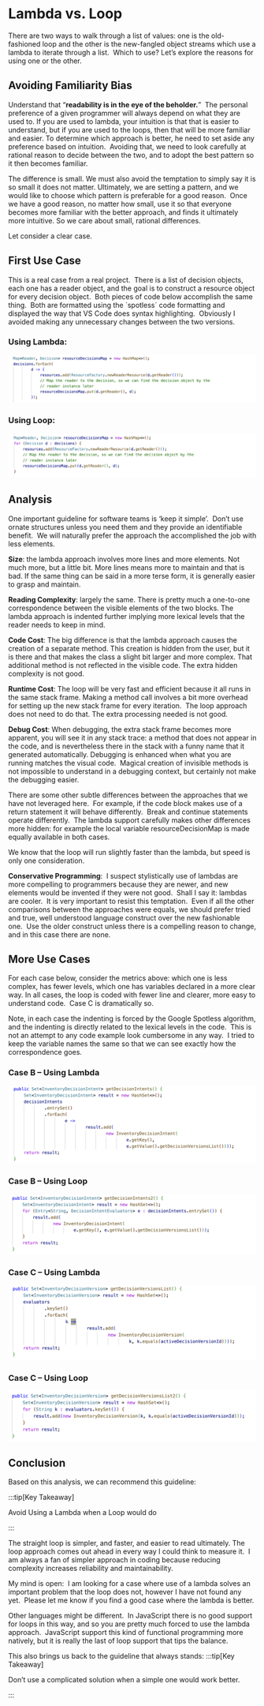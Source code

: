 #  Lambda vs. Loop

There are two ways to walk through a list of values: one is the old-fashioned loop and the other is the new-fangled object streams which use a lambda to iterate through a list.  Which to use? Let’s explore the reasons for using one or the other.

## Avoiding Familiarity Bias

Understand that “**readability is in the eye of the beholder.**”  The personal preference of a given programmer will always depend on what they are used to. If you are used to lambda, your intuition is that that is easier to understand, but if you are used to the loops, then that will be more familiar and easier. To determine which approach is better, he need to set aside any preference based on intuition.  Avoiding that, we need to look carefully at rational reason to decide between the two, and to adopt the best pattern so it then becomes familiar.

The difference is small. We must also avoid the temptation to simply say it is so small it does not matter. Ultimately, we are setting a pattern, and we would like to choose which pattern is preferable for a good reason.  Once we have a good reason, no matter how small, use it so that everyone becomes more familiar with the better approach, and finds it ultimately more intuitive. So we care about small, rational differences.

Let consider a clear case.

## First Use Case

This is a real case from a real project.  There is a list of decision objects, each one has a reader object, and the goal is to construct a resource object for every decision object.  Both pieces of code below accomplish the same thing.  Both are formatted using the \`spotless\` code formatting and displayed the way that VS Code does syntax highlighting.  Obviously I avoided making any unnecessary changes between the two versions.

### Using Lambda:

![](lambda-vs-loop-img1.png)

### Using Loop:

![](lambda-vs-loop-img2.png)

## Analysis

One important guideline for software teams is ‘keep it simple’.  Don’t use ornate structures unless you need them and they provide an identifiable benefit.  We will naturally prefer the approach the accomplished the job with less elements.

**Size**: the lambda approach involves more lines and more elements. Not much more, but a little bit. More lines means more to maintain and that is bad. If the same thing can be said in a more terse form, it is generally easier to grasp and maintain.

**Reading Complexity**: largely the same. There is pretty much a one-to-one correspondence between the visible elements of the two blocks. The lambda approach is indented further implying more lexical levels that the reader needs to keep in mind.

**Code Cost**: The big difference is that the lambda approach causes the creation of a separate method. This creation is hidden from the user, but it is there and that makes the class a slight bit larger and more complex. That additional method is not reflected in the visible code. The extra hidden complexity is not good.

**Runtime Cost**: The loop will be very fast and efficient because it all runs in the same stack frame. Making a method call involves a bit more overhead for setting up the new stack frame for every iteration.  The loop approach does not need to do that. The extra processing needed is not good.

**Debug Cost**: When debugging, the extra stack frame becomes more apparent, you will see it in any stack trace: a method that does not appear in the code, and is nevertheless there in the stack with a funny name that it generated automatically. Debugging is enhanced when what you are running matches the visual code.  Magical creation of invisible methods is not impossible to understand in a debugging context, but certainly not make the debugging easier.

There are some other subtle differences between the approaches that we have not leveraged here.  For example, if the code block makes use of a return statement it will behave differently.  Break and continue statements operate differently.  The lambda support carefully makes other differences more hidden: for example the local variable resourceDecisionMap is made equally available in both cases.

We know that the loop will run slightly faster than the lambda, but speed is only one consideration.

**Conservative Programming**:  I suspect stylistically use of lambdas are more compelling to programmers because they are newer, and new elements would be invented if they were not good.  Shall I say it: lambdas are cooler.  It is very important to resist this temptation.  Even if all the other comparisons between the approaches were equals, we should prefer tried and true, well understood language construct over the new fashionable one.  Use the older construct unless there is a compelling reason to change, and in this case there are none.

## More Use Cases

For each case below, consider the metrics above: which one is less complex, has fewer levels, which one has variables declared in a more clear way. In all cases, the loop is coded with fewer line and clearer, more easy to understand code.  Case C is dramatically so.

Note, in each case the indenting is forced by the Google Spotless algorithm, and the indenting is directly related to the lexical levels in the code.  This is not an attempt to any code example look cumbersome in any way.  I tried to keep the variable names the same so that we can see exactly how the correspondence goes.

### Case B – Using Lambda

![](lambda-vs-loop-img3.png)

### Case B – Using Loop

![](lambda-vs-loop-img4.png)

### Case C – Using Lambda

![](lambda-vs-loop-img5.png)

### Case C – Using Loop

![](lambda-vs-loop-img6.png)

## Conclusion

Based on this analysis, we can recommend this guideline:

:::tip[Key Takeaway]

Avoid Using a Lambda when a Loop would do

:::

The straight loop is simpler, and faster, and easier to read ultimately. The loop approach comes out ahead in every way I could think to measure it.  I am always a fan of simpler approach in coding because reducing complexity increases reliability and maintainability.

My mind is open:  I am looking for a case where use of a lambda solves an important problem that the loop does not, however I have not found any yet.  Please let me know if you find a good case where the lambda is better.

Other languages might be different.  In JavaScript there is no good support for loops in this way, and so you are pretty much forced to use the lambda approach.  JavaScript support this kind of functional programming more natively, but it is really the last of loop support that tips the balance.

This also brings us back to the guideline that always stands:
:::tip[Key Takeaway]

Don’t use a complicated solution when a simple one would work better.

:::

